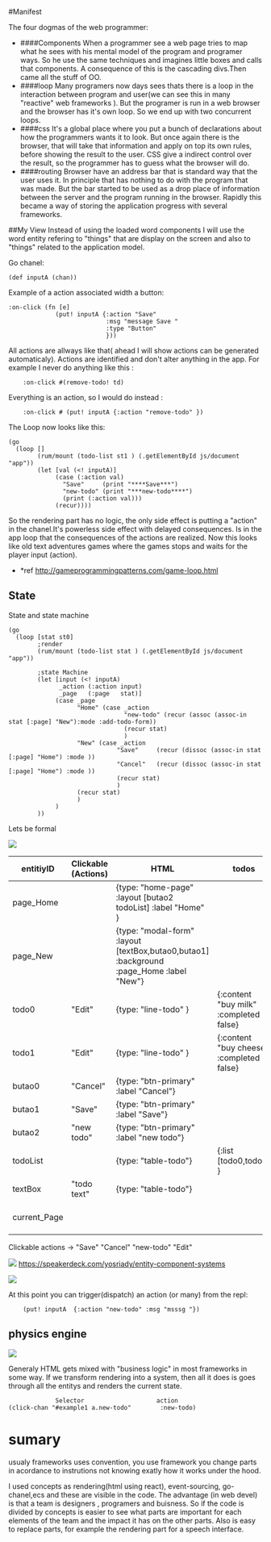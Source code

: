 #Manifest

The four dogmas of the web programmer:
- ####Components
When a programmer see a web page tries to map what he sees with his mental 
model of the program and programer ways. So he use the same techniques and 
imagines little boxes and calls that components. A consequence of this is 
the cascading divs.Then came all the stuff of OO.
- ####loop
Many programers now days sees thats there is a loop in the interaction between
program and user(we can see this in many "reactive" web frameworks ).
But the programer is run in a web browser and the browser has it's own loop. So
we end up with two concurrent loops.
- ####css
It's a global place where you put a bunch of declarations about how the programmers
wants it to look. But once again there is the browser, that will take that information
and apply on top its own rules, before showing the result to the user.
CSS give a indirect control over the result, so the programmer has to guess what the browser
will do.
- ####routing
Browser have an address bar that is standard way that the user uses it. In principle that has 
nothing to do with the program that was made. But the bar started to be used as a drop
place of information between the server and the program running in the browser.
 Rapidly this became a way of storing the application progress with several frameworks.
 
 ##My View
Instead of using the loaded word components I will use the word entity refering to 
"things" that are display on the screen and also to "things" related to the application
 model.

Go chanel:

    (def inputA (chan))
 
Example of a action associated width a button:
            
    :on-click (fn [e]
                 (put! inputA {:action "Save"
                               :msg "message Save "
                               :type "Button"
                               }))

All actions are allways like that( ahead I will show actions can be
generated automaticaly). Actions are identified and don't alter anything in the app.
 For example I never do anything like this :
        
        :on-click #(remove-todo! td)
                       
Everything is an action, so I would do instead :

        :on-click # (put! inputA {:action "remove-todo" })


The Loop now looks like this:
    
    (go
      (loop []
            (rum/mount (todo-list st1 ) (.getElementById js/document "app"))
            (let [val (<! inputA)]
                 (case (:action val)
                   "Save"     (print "****Save***")
                   "new-todo" (print "***new-todo****")
                   (print (:action val)))
                 (recur))))
                 
So the rendering part has no logic, the only side effect is putting a "action" in the chanel.It's powerless 
side effect with delayed consequences.
Is in the app loop that the consequences of the actions are realized. 
    Now this looks like old text adventures games
where the games stops and waits for the player input (action).
 
- *ref http://gameprogrammingpatterns.com/game-loop.html

## State



State and state machine


    (go
      (loop [stat st0]
            ;render
            (rum/mount (todo-list stat ) (.getElementById js/document "app"))
        
            ;state Machine
            (let [input (<! inputA)
                  _action (:action input)
                  _page   (:page   stat)]
                 (case _page
                       "Home" (case _action
                                    "new-todo" (recur (assoc (assoc-in stat [:page] "New"):mode :add-todo-form))
                                    (recur stat)
                                    )
                       "New" (case _action
                                  "Save"     (recur (dissoc (assoc-in stat [:page] "Home") :mode ))
                                  "Cancel"   (recur (dissoc (assoc-in stat [:page] "Home") :mode ))
                                  (recur stat)
                                  )
                       (recur stat)
                       )
                 )
            ))
            
Lets be formal

![](resources/public/images/entity.png)

|entitiyID      | Clickable (Actions)| HTML                                                                                   |  todos                                       |  route                       |      |
|---------------|-----------        |---------------------------------------------------------------------------------------- |----------------------------------------------|-----                         | -----|
|page_Home      |                   |{type: "home-page"  :layout [butao2 todoList]   :label "Home"  }                         |                                              |                              |
|page_New       |                   |{type: "modal-form" :layout [textBox,butao0,butao1] :background :page_Home :label "New"} |                                              |                              |     |
|todo0          |"Edit"             |{type: "line-todo"  }                                                                    | {:content "buy milk"  :completed false}      |                              |                                              |              |
|todo1          |"Edit"             |{type: "line-todo"  }                                                                    | {:content "buy cheese" :completed false}     |                              |                                              |              |
|butao0         |"Cancel"           |{type:  "btn-primary" :label "Cancel"}                                                   |                                              |                              |
|butao1         |"Save"             |{type: "btn-primary"  :label "Save"}                                                     |                                              |                              |
|butao2         |"new todo"         |{type: "btn-primary"  :label "new todo"}                                                 |                                              |                              |
|todoList       |                   |{type: "table-todo"}                                                                     |{:list [todo0,todo1] }                        |                              |
|textBox        |"todo text"        |{type: "table-todo"}                                                                     |                                              |                              |
|current_Page   |                   |                                                                                         |                                              | {:page :page_Home }  |                                                           |    

Clickable
 actions -> "Save" "Cancel" "new-todo" "Edit"

![](resources/public/images/data-flow.png)
https://speakerdeck.com/yosriady/entity-component-systems

![](resources/public/images/stateMachine.png)

At this point you can trigger(dispatch) an action (or many) from the repl:
        
        (put! inputA  {:action "new-todo" :msg "msssg "})


## physics engine


![](resources/public/images/viewHTML.png)


Generaly HTML gets mixed with "business logic" in most frameworks in some way.
    If we transform rendering into a system, then all it does is goes through all the entitys and renders the current state.
                 
                 Selector                    action
    (click-chan "#example1 a.new-todo"        :new-todo)


# sumary
usualy frameworks uses convention, you use framework you change parts in acordance to instrutions
not knowing exatly how it works under the hood.

I used concepts as rendering(html using react), event-sourcing, go-chanel,ecs and these are visible in the
code. The advantage (in web devel) is that a team is designers , programers and buisness.
So if the code is divided by concepts is easier to see what parts
are important for each elements of the team and the impact it has on the other parts.
Also is easy to replace parts, for example the rendering part for a speech interface.